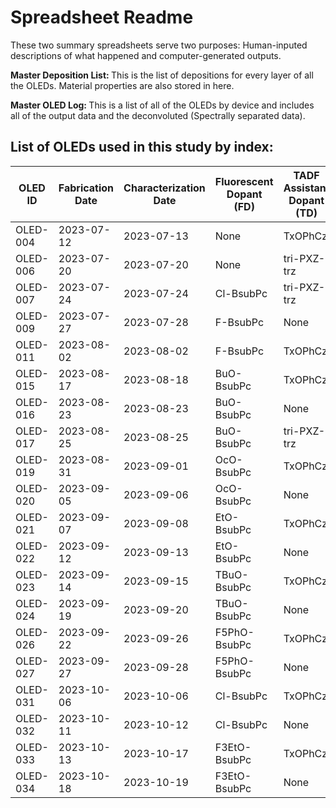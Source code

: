 <h1>Spreadsheet Readme</h1>

These two summary spreadsheets serve two purposes: Human-inputed descriptions of what happened and computer-generated outputs. 

<b> Master Deposition List: </b> This is the list of depositions for every layer of all the OLEDs. Material properties are also stored in here. 

<b> Master OLED Log: </b> This is a list of all of the OLEDs by device and includes all of the output data and the deconvoluted (Spectrally separated data).

<h2>List of OLEDs used in this study by index:</h2>

| OLED ID  | Fabrication Date | Characterization Date | Fluorescent Dopant (FD) | TADF Assistant Dopant (TD) |
| -------- | ---------------- | --------------------- | ----------------------- | -------------------------- |
| OLED-004 | 2023-07-12       | 2023-07-13            | None                    | TxOPhCz                    |
| OLED-006 | 2023-07-20       | 2023-07-20            | None                    | tri-PXZ-trz                |
| OLED-007 | 2023-07-24       | 2023-07-24            | Cl-BsubPc               | tri-PXZ-trz                |
| OLED-009 | 2023-07-27       | 2023-07-28            | F-BsubPc                | None                       |
| OLED-011 | 2023-08-02       | 2023-08-02            | F-BsubPc                | TxOPhCz                    |
| OLED-015 | 2023-08-17       | 2023-08-18            | BuO-BsubPc              | TxOPhCz                    |
| OLED-016 | 2023-08-23       | 2023-08-23            | BuO-BsubPc              | None                       |
| OLED-017 | 2023-08-25       | 2023-08-25            | BuO-BsubPc              | tri-PXZ-trz                |
| OLED-019 | 2023-08-31       | 2023-09-01            | OcO-BsubPc              | TxOPhCz                    |
| OLED-020 | 2023-09-05       | 2023-09-06            | OcO-BsubPc              | None                       |
| OLED-021 | 2023-09-07       | 2023-09-08            | EtO-BsubPc              | TxOPhCz                    |
| OLED-022 | 2023-09-12       | 2023-09-13            | EtO-BsubPc              | None                       |
| OLED-023 | 2023-09-14       | 2023-09-15            | TBuO-BsubPc             | TxOPhCz                    |
| OLED-024 | 2023-09-19       | 2023-09-20            | TBuO-BsubPc             | None                       |
| OLED-026 | 2023-09-22       | 2023-09-26            | F5PhO-BsubPc            | TxOPhCz                    |
| OLED-027 | 2023-09-27       | 2023-09-28            | F5PhO-BsubPc            | None                       |
| OLED-031 | 2023-10-06       | 2023-10-06            | Cl-BsubPc               | TxOPhCz                    |
| OLED-032 | 2023-10-11       | 2023-10-12            | Cl-BsubPc               | None                       |
| OLED-033 | 2023-10-13       | 2023-10-17            | F3EtO-BsubPc            | TxOPhCz                    |
| OLED-034 | 2023-10-18       | 2023-10-19            | F3EtO-BsubPc            | None                       |
